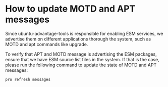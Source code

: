 # How to update MOTD and APT messages

Since ubuntu-advantage-tools is responsible for enabling ESM services, we advertise them on different
applications thorough the system, such as MOTD and apt commands like upgrade.

To verify that APT and MOTD message is advertising the ESM packages, ensure that we have ESM
source list files in the system. If that is the case, please run the following command to
update the state of MOTD and APT messages:

```sh
pro refresh messages
```
